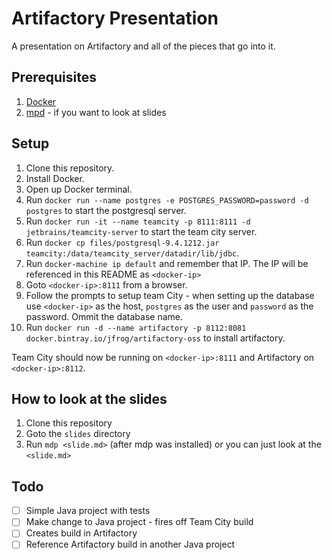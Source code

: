 # Artifactory Presentation
A presentation on Artifactory and all of the pieces that go into it.

## Prerequisites
1. [Docker](https://docs.docker.com/engine/installation)
2. [mpd](https://github.com/visit1985/mdp) - if you want to look at slides

## Setup
1. Clone this repository.
2. Install Docker.
3. Open up Docker terminal.
4. Run `docker run --name postgres -e POSTGRES_PASSWORD=password -d postgres` to start the postgresql server.
5. Run `docker run -it --name teamcity -p 8111:8111 -d jetbrains/teamcity-server` to start the team city server.
6. Run `docker cp files/postgresql-9.4.1212.jar teamcity:/data/teamcity_server/datadir/lib/jdbc`.
7. Run `docker-machine ip default` and remember that IP. The IP will be referenced in this README as `<docker-ip>`
8. Goto `<docker-ip>:8111` from a browser.
9. Follow the prompts to setup team City - when setting up the database use `<docker-ip>` as the host, `postgres` as the user and `password` as the password. Ommit the database name.
10. Run `docker run -d --name artifactory -p 8112:8081 docker.bintray.io/jfrog/artifactory-oss` to install artifactory.

Team City should now be running on `<docker-ip>:8111` and Artifactory on `<docker-ip>:8112`.

## How to look at the slides
1. Clone this repository
2. Goto the `slides` directory
3. Run `mdp <slide.md>` (after mdp was installed) or you can just look at the `<slide.md>`

## Todo
- [ ] Simple Java project with tests
- [ ] Make change to Java project - fires off Team City build
- [ ] Creates build in Artifactory
- [ ] Reference Artifactory build in another Java project
